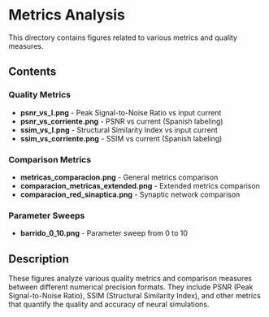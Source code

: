 # Metrics Analysis

This directory contains figures related to various metrics and quality measures.

## Contents

### Quality Metrics
- **psnr_vs_I.png** - Peak Signal-to-Noise Ratio vs input current
- **psnr_vs_corriente.png** - PSNR vs current (Spanish labeling)
- **ssim_vs_I.png** - Structural Similarity Index vs input current
- **ssim_vs_corriente.png** - SSIM vs current (Spanish labeling)

### Comparison Metrics
- **metricas_comparacion.png** - General metrics comparison
- **comparacion_metricas_extended.png** - Extended metrics comparison
- **comparacion_red_sinaptica.png** - Synaptic network comparison

### Parameter Sweeps
- **barrido_0_10.png** - Parameter sweep from 0 to 10

## Description

These figures analyze various quality metrics and comparison measures between different numerical precision formats. They include PSNR (Peak Signal-to-Noise Ratio), SSIM (Structural Similarity Index), and other metrics that quantify the quality and accuracy of neural simulations. 
